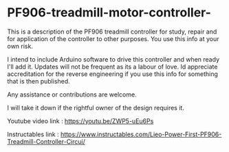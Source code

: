 # PF906-treadmill-motor-controller-
This is a description of the PF906 treadmill controller for study, repair and for application of the controller to other purposes.  You use this info at your own risk.

I intend to include Arduino software to drive this controller and when ready I'll add it.  Updates will not be frequent as its a labour of love. Id appreciate accreditation for the reverse engineering if you use this info for something that is then published. 

Any assistance or contributions are welcome.  

I will take it down if the rightful owner of the design requires it. 

Youtube video link : https://youtu.be/ZWP5-uEu6Ps

Instructables link : https://www.instructables.com/Lieo-Power-First-PF906-Treadmill-Controller-Circui/
